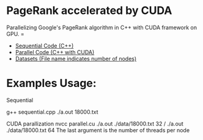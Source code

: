 # PageRank accelerated by CUDA
Parallelizing Google's PageRank algorithm in C++ with CUDA framework on GPU. =


- [Sequential Code (C++)](./sequential.cpp)
- [Parallel Code (C++ with CUDA)](.parallel.cu)
- [Datasets (File name indicates number of nodes)](../data)

# Examples Usage:

Sequential

g++ sequential.cpp
./a.out 18000.txt

CUDA parallization
nvcc parallel.cu
./a.out ./data/18000.txt 32 / ./a.out ./data/18000.txt 64
The last argument is the number of threads per node 

